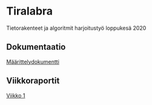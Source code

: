 # Tiralabra

Tietorakenteet ja algoritmit harjoitustyö loppukesä 2020

## Dokumentaatio

[Määrittelydokumentti](https://github.com/jkukko/tiralabra/blob/master/documentation/maarittelydokumentti.md)

## Viikkoraportit

[Viikko 1](https://github.com/jkukko/tiralabra/blob/master/documentation/viikkoraportit/viikkoraportti1.md)

